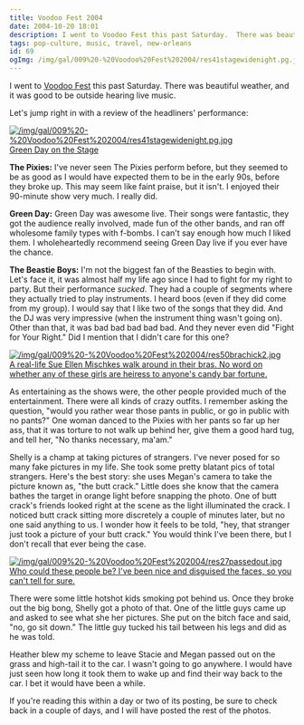 ```yaml
---
title: Voodoo Fest 2004
date: 2004-10-20 18:01
description: I went to Voodoo Fest this past Saturday.  There was beautiful weather, and it was good to be outside hearing live music.  Let's jump right in with a review of the headliners' performance:
tags: pop-culture, music, travel, new-orleans
id: 69
ogImg: /img/gal/009%20-%20Voodoo%20Fest%202004/res41stagewidenight.pg.jpg
---
```

I went to <a href="http://www.voodoomusicfest.com/home.htm" target="_blank" class="mainbox">Voodoo Fest</a> this past Saturday.  There was beautiful weather, and it was good to be outside hearing live music.

Let's jump right in with a review of the headliners' performance:

<a class="lightview centered" href="/img/gal/009%20-%20Voodoo%20Fest%202004/res41stagewidenight.pg.jpg" data-lightview-caption="Green Day on the Stage" data-lightview-group="group1"><img src="/img/gal/009%20-%20Voodoo%20Fest%202004/res41stagewidenight.pg.jpg" alt="/img/gal/009%20-%20Voodoo%20Fest%202004/res41stagewidenight.pg.jpg" style="max-width: 650px;"><br><span class="caption">Green Day on the Stage</span></a>

**The Pixies:**  I've never seen The Pixies perform before, but they seemed to be as good as I would have expected them to be in the early 90s, before they broke up.  This may seem like faint praise, but it isn't.  I enjoyed their 90-minute show very much.  I really did.

**Green Day:**  Green Day was awesome live.  Their songs were fantastic, they got the audience really involved, made fun of the other bands, and ran off wholesome family types with f-bombs.  I can't say enough how much I liked them.  I wholeheartedly recommend seeing Green Day live if you ever have the chance.

**The Beastie Boys:**  I'm not the biggest fan of the Beasties to begin with.  Let's face it, it was almost half my life ago since I had to fight for my right to party.  But their performance *sucked*.  They had a couple of segments where they actually tried to play instruments.  I heard boos (even if they did come from my group).  I would say that I like two of the songs that they did.  And the DJ was very impressive (when the instrument thing wasn't going on).  Other than that, it was bad bad bad bad bad.  And they never even did "Fight for Your Right."  Did I mention that I didn't care for this one?

<a class="lightview alignright" href="/img/gal/009%20-%20Voodoo%20Fest%202004/res50brachick2.jpg" data-lightview-caption="A real-life Sue Ellen Mischkes walk around in their bras.  No word on whether any of these girls are heiress to anyone's candy bar fortune." data-lightview-group="group1" style="width:350px;"><img src="/img/gal/009%20-%20Voodoo%20Fest%202004/res50brachick2.jpg" alt="/img/gal/009%20-%20Voodoo%20Fest%202004/res50brachick2.jpg"><br><span class="caption">A real-life Sue Ellen Mischkes walk around in their bras.  No word on whether any of these girls are heiress to anyone's candy bar fortune.</span></a>

As entertaining as the shows were, the other people provided much of the entertainment.  There were all kinds of crazy outfits.  I remember asking the question, "would you rather wear those pants in public, or go in public with no pants?"  One woman danced to the Pixies with her pants so far up her ass, that it was torture to not walk up behind her, give them a good hard tug, and tell her, "No thanks necessary, ma'am."

Shelly is a champ at taking pictures of strangers.  I've never posed for so many fake pictures in my life. She took some pretty blatant pics of total strangers.  Here's the best story:  she uses Megan's camera to take the picture known as, "the butt crack."  Little does she know that the camera bathes the target in orange light before snapping the photo.  One of butt crack's friends looked right at the scene as the light illuminated the crack.  I noticed butt crack sitting more discretely a couple of minutes later, but no one said anything to us.  I wonder how it feels to be told, "hey, that stranger just took a picture of your butt crack."  You would think I've been there, but I don't recall that ever being the case.

<a class="lightview alignright" href="/img/gal/009%20-%20Voodoo%20Fest%202004/res27passedout.jpg" data-lightview-caption="Who could these people be?  I've been nice and disguised the faces, so you can't tell for sure." data-lightview-group="group1" style="width:350px;"><img src="/img/gal/009%20-%20Voodoo%20Fest%202004/res27passedout.jpg" alt="/img/gal/009%20-%20Voodoo%20Fest%202004/res27passedout.jpg"><br><span class="caption">Who could these people be?  I've been nice and disguised the faces, so you can't tell for sure.</span></a>

There were some little hotshot kids smoking pot behind us.  Once they broke out the big bong, Shelly got a photo of that.  One of the little guys came up and asked to see what she her pictures.  She put on the bitch face and said, "no, go sit down."  The little guy tucked his tail between his legs and did as he was told.

Heather blew my scheme to leave Stacie and Megan passed out on the grass and high-tail it to the car.  I wasn't going to go anywhere.  I would have just seen how long it took them to wake up and find their way back to the car.  I bet it would have been a while.

If you're reading this within a day or two of its posting, be sure to check back in a couple of days, and I will have posted the rest of the photos.

